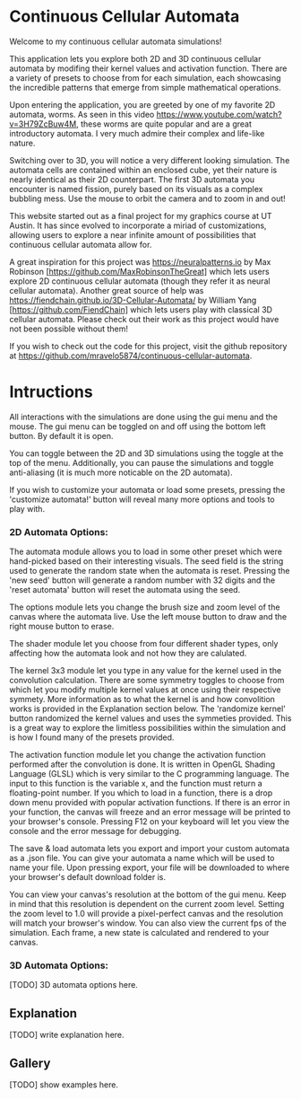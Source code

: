 # Continuous Cellular Automata

Welcome to my continuous cellular automata simulations!

This application lets you explore both 2D and 3D continuous cellular automata by modifing their kernel values and activation function. There are a variety of presets to choose from for each simulation, each showcasing the incredible patterns that emerge from simple mathematical operations.

Upon entering the application, you are greeted by one of my favorite 2D automata, worms. As seen in this video https://www.youtube.com/watch?v=3H79ZcBuw4M, these worms are quite popular and are a great introductory automata. I very much admire their complex and life-like nature.

Switching over to 3D, you will notice a very different looking simulation. The automata cells are contained within an enclosed cube, yet their nature is nearly identical as their 2D counterpart. The first 3D automata you encounter is named fission, purely based on its visuals as a complex bubbling mess. Use the mouse to orbit the camera and to zoom in and out!

This website started out as a final project for my graphics course at UT Austin. It has since evolved to incorporate a miriad of customizations, allowing users to explore a near infinite amount of possibilities that continuous cellular automata allow for.

A great inspiration for this project was https://neuralpatterns.io by Max Robinson [https://github.com/MaxRobinsonTheGreat] which lets users explore 2D continuous cellular automata (though they refer it as neural cellular automata). Another great source of help was https://fiendchain.github.io/3D-Cellular-Automata/ by William Yang [https://github.com/FiendChain] which lets users play with classical 3D cellular automata. Please check out their work as this project would have not been possible without them!

If you wish to check out the code for this project, visit the github repository at https://github.com/mravelo5874/continuous-cellular-automata.

# Intructions

All interactions with the simulations are done using the gui menu and the mouse. The gui menu can be toggled on and off using the bottom left button. By default it is open.

You can toggle between the 2D and 3D simulations using the toggle at the top of the menu. Additionally, you can pause the simulations and toggle anti-aliasing (it is much more noticable on the 2D automata).

If you wish to customize your automata or load some presets, pressing the 'customize automata!' button will reveal many more options and tools to play with.

### 2D Automata Options:

The automata module allows you to load in some other preset which were hand-picked based on their interesting visuals. The seed field is the string used to generate the random state when the automata is reset. Pressing the 'new seed' button will generate a random number with 32 digits and the 'reset automata' button will reset the automata using the seed.

The options module lets you change the brush size and zoom level of the canvas where the automata live. Use the left mouse button to draw and the right mouse button to erase.

The shader module let you choose from four different shader types, only affecting how the automata look and not how they are calulated.

The kernel 3x3 module let you type in any value for the kernel used in the convolution calculation. There are some symmetry toggles to choose from which let you modify multiple kernel values at once using their respective symmety. More information as to what the kernel is and how convolition works is provided in the Explanation section below. The 'randomize kernel' button randomized the kernel values and uses the symmeties provided. This is a great way to explore the limitless possibilities within the simulation and is how I found many of the presets provided.

The activation function module let you change the activation function performed after the convolution is done. It is written in OpenGL Shading Language (GLSL) which is very similar to the C programming language. The input to this function is the variable x, and the function must return a floating-point number. If you which to load in a function, there is a drop down menu provided with popular activation functions. If there is an error in your function, the canvas will freeze and an error message will be printed to your browser's console. Pressing F12 on your keyboard will let you view the console and the error message for debugging.

The save & load automata lets you export and import your custom automata as a .json file. You can give your automata a name which will be used to name your file. Upon pressing export, your file will be downloaded to where your browser's default download folder is. 

You can view your canvas's resolution at the bottom of the gui menu. Keep in mind that this resolution is dependent on the current zoom level. Setting the zoom level to 1.0 will provide a pixel-perfect canvas and the resolution will match your browser's window. You can also view the current fps of the simulation. Each frame, a new state is calculated and rendered to your canvas.

### 3D Automata Options:

[TODO] 3D automata options here.

## Explanation
[TODO] write explanation here.

## Gallery
[TODO] show examples here.